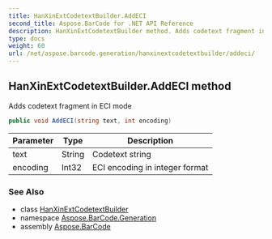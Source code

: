 ```yaml
---
title: HanXinExtCodetextBuilder.AddECI
second_title: Aspose.BarCode for .NET API Reference
description: HanXinExtCodetextBuilder method. Adds codetext fragment in ECI mode
type: docs
weight: 60
url: /net/aspose.barcode.generation/hanxinextcodetextbuilder/addeci/
---
```

## HanXinExtCodetextBuilder.AddECI method

Adds codetext fragment in ECI mode

```csharp
public void AddECI(string text, int encoding)
```

| Parameter | Type | Description |
| --- | --- | --- |
| text | String | Codetext string |
| encoding | Int32 | ECI encoding in integer format |

### See Also

* class [HanXinExtCodetextBuilder](../)
* namespace [Aspose.BarCode.Generation](../../hanxinextcodetextbuilder/)
* assembly [Aspose.BarCode](../../../)


